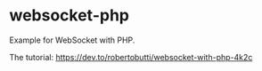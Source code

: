 # websocket-php
Example for WebSocket with PHP.

The tutorial: https://dev.to/robertobutti/websocket-with-php-4k2c
